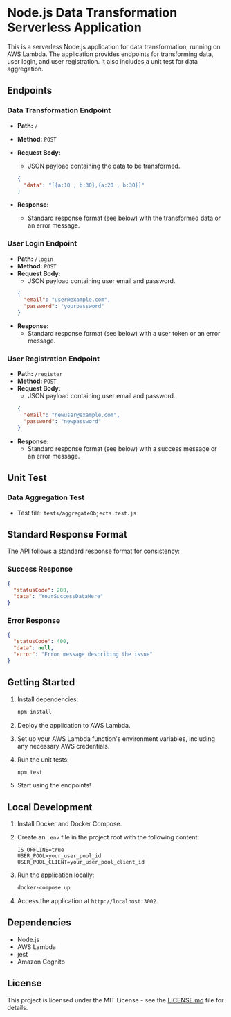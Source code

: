 # Node.js Data Transformation Serverless Application

This is a serverless Node.js application for data transformation, running on AWS Lambda. The application provides endpoints for transforming data, user login, and user registration. It also includes a unit test for data aggregation.

## Endpoints

### Data Transformation Endpoint

- **Path:** `/`
- **Method:** `POST`
- **Request Body:**

  - JSON payload containing the data to be transformed.

  ```json
  {
    "data": "[{a:10 , b:30},{a:20 , b:30}]"
  }
  ```

- **Response:**
  - Standard response format (see below) with the transformed data or an error message.

### User Login Endpoint

- **Path:** `/login`
- **Method:** `POST`
- **Request Body:**
  - JSON payload containing user email and password.
  ```json
  {
    "email": "user@example.com",
    "password": "yourpassword"
  }
  ```
- **Response:**
  - Standard response format (see below) with a user token or an error message.

### User Registration Endpoint

- **Path:** `/register`
- **Method:** `POST`
- **Request Body:**
  - JSON payload containing user email and password.
  ```json
  {
    "email": "newuser@example.com",
    "password": "newpassword"
  }
  ```
- **Response:**
  - Standard response format (see below) with a success message or an error message.

## Unit Test

### Data Aggregation Test

- Test file: `tests/aggregateObjects.test.js`

## Standard Response Format

The API follows a standard response format for consistency:

### Success Response

```json
{
  "statusCode": 200,
  "data": "YourSuccessDataHere"
}
```

### Error Response

```json
{
  "statusCode": 400,
  "data": null,
  "error": "Error message describing the issue"
}
```

## Getting Started

1. Install dependencies:

   ```bash
   npm install
   ```

2. Deploy the application to AWS Lambda.

3. Set up your AWS Lambda function's environment variables, including any necessary AWS credentials.

4. Run the unit tests:

   ```bash
   npm test
   ```

5. Start using the endpoints!

## Local Development

1. Install Docker and Docker Compose.

2. Create an `.env` file in the project root with the following content:

   ```
   IS_OFFLINE=true
   USER_POOL=your_user_pool_id
   USER_POOL_CLIENT=your_user_pool_client_id
   ```

3. Run the application locally:

   ```bash
   docker-compose up
   ```

4. Access the application at `http://localhost:3002`.

## Dependencies

- Node.js
- AWS Lambda
- jest
- Amazon Cognito

## License

This project is licensed under the MIT License - see the [LICENSE.md](LICENSE.md) file for details.

